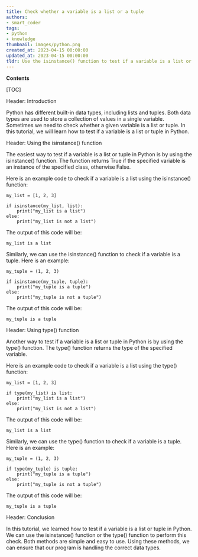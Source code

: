 ```yaml
---
title: Check whether a variable is a list or a tuple
authors:
- smart_coder
tags:
- python
- knowledge
thumbnail: images/python.png
created_at: 2023-04-15 00:00:00
updated_at: 2023-04-15 00:00:00
tldr: Use the isinstance() function to test if a variable is a list or tuple in Python, for example isinstance(my\_var, (list, tuple)).
---
```


**Contents**

[TOC]

Header: Introduction

Python has different built-in data types, including lists and tuples. Both data types are used to store a collection of values in a single variable. Sometimes we need to check whether a given variable is a list or tuple. In this tutorial, we will learn how to test if a variable is a list or tuple in Python.

Header: Using the isinstance() function

The easiest way to test if a variable is a list or tuple in Python is by using the isinstance() function. The function returns True if the specified variable is an instance of the specified class, otherwise False. 

Here is an example code to check if a variable is a list using the isinstance() function:

```
my_list = [1, 2, 3]

if isinstance(my_list, list):
    print("my_list is a list")
else:
    print("my_list is not a list")
```

The output of this code will be:

```
my_list is a list
```

Similarly, we can use the isinstance() function to check if a variable is a tuple. Here is an example:

```
my_tuple = (1, 2, 3)

if isinstance(my_tuple, tuple):
    print("my_tuple is a tuple")
else:
    print("my_tuple is not a tuple")
```

The output of this code will be:

```
my_tuple is a tuple
```

Header: Using type() function

Another way to test if a variable is a list or tuple in Python is by using the type() function. The type() function returns the type of the specified variable. 

Here is an example code to check if a variable is a list using the type() function:

```
my_list = [1, 2, 3]

if type(my_list) is list:
    print("my_list is a list")
else:
    print("my_list is not a list")
```

The output of this code will be:

```
my_list is a list
```

Similarly, we can use the type() function to check if a variable is a tuple. Here is an example:

```
my_tuple = (1, 2, 3)

if type(my_tuple) is tuple:
    print("my_tuple is a tuple")
else:
    print("my_tuple is not a tuple")
```

The output of this code will be:

```
my_tuple is a tuple
```

Header: Conclusion

In this tutorial, we learned how to test if a variable is a list or tuple in Python. We can use the isinstance() function or the type() function to perform this check. Both methods are simple and easy to use. Using these methods, we can ensure that our program is handling the correct data types.
